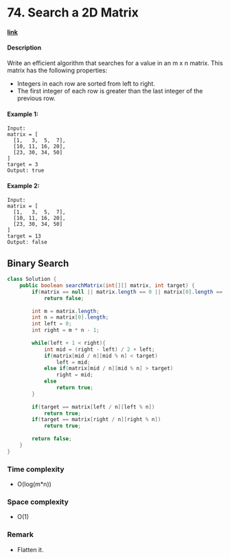 # 74. Search a 2D Matrix

#### [link](https://leetcode.com/problems/search-a-2d-matrix/)

#### Description
Write an efficient algorithm that searches for a value in an m x n matrix. This matrix has the following properties:

* Integers in each row are sorted from left to right.
* The first integer of each row is greater than the last integer of the previous row.

#### Example 1:
```
Input:
matrix = [
  [1,   3,  5,  7],
  [10, 11, 16, 20],
  [23, 30, 34, 50]
]
target = 3
Output: true
```
#### Example 2:
```
Input:
matrix = [
  [1,   3,  5,  7],
  [10, 11, 16, 20],
  [23, 30, 34, 50]
]
target = 13
Output: false
```

## Binary Search
```java
class Solution {
    public boolean searchMatrix(int[][] matrix, int target) {
        if(matrix == null || matrix.length == 0 || matrix[0].length == 0)
            return false;
        
        int m = matrix.length;
        int n = matrix[0].length;
        int left = 0;
        int right = m * n - 1;
        
        while(left + 1 < right){
            int mid = (right - left) / 2 + left;
            if(matrix[mid / n][mid % n] < target)
                left = mid;
            else if(matrix[mid / n][mid % n] > target)
                right = mid;
            else
                return true;
        }
        
        if(target == matrix[left / n][left % n])
            return true;
        if(target == matrix[right / n][right % n])
            return true;
        
        return false;
    }
}
```

### Time complexity
* O(log(m*n))
### Space complexity
* O(1)
### Remark
* Flatten it.